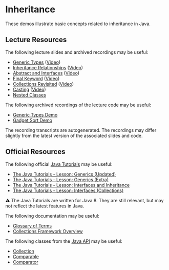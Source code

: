Inheritance
=================================================

These demos illustrate basic concepts related to inheritance in Java.

## Lecture Resources ##

The following lecture slides and archived recordings may be useful:

  - [Generic Types](https://docs.google.com/presentation/d/e/2PACX-1vRW7SRdPQx3ArBxDiWokxsVqGyVXTBwy9H7lXR8IYtn6Cba76hBNo6TyAHzPWzOl0ZX88-rSiAlqbPS/pub?start=false&loop=false&delayms=3000) ([Video](https://usfca.hosted.panopto.com/Panopto/Pages/Viewer.aspx?id=924bb40c-0491-4c38-8c8a-af9e014f0f90))
  - [Inheritance Relationships](https://docs.google.com/presentation/d/e/2PACX-1vRmLhgdQI2z5cwzLSLieHh5DpZ-o71SHk8aRdlMrm-42rOTvg5ZffIA_ga9JGRclilVnJl4Fco9AkYF/pub?start=false&loop=false&delayms=3000) ([Video](https://usfca.hosted.panopto.com/Panopto/Pages/Viewer.aspx?id=38a2b2a2-6369-4c55-92e0-af9e014dc9eb))
  - [Abstract and Interfaces](https://docs.google.com/presentation/d/e/2PACX-1vTaJrLYVvRavIMrmY9gNdCOCAc5tmPmdnVVnLj5WS1KWoZQN-oOEeEF-NJPgIlUkjrERIUeF6Us-0PH/pub?start=false&loop=false&delayms=3000) ([Video](https://usfca.hosted.panopto.com/Panopto/Pages/Viewer.aspx?id=2556e11e-aa63-44ad-9eb5-af9e014dc25d))
  - [Final Keyword](https://docs.google.com/presentation/d/e/2PACX-1vQZPYfwPgLn71yASxYigu0w1A7Ceabt0NNbYJFM5t8e3VlsgyDK25cHEdMFaTjNoKKi1V-wKWJsLCU2/pub?start=false&loop=false&delayms=3000	) ([Video](https://usfca.hosted.panopto.com/Panopto/Pages/Viewer.aspx?id=0151a920-6316-4a17-bc15-af9e014dc209))
  - [Collections Revisited](https://docs.google.com/presentation/d/e/2PACX-1vRmVYs7MRL9LVkDdKOXaYaDfoYM3KPNX8zi_Mj41PlqVIGjtNucJDQEK9VdIuQtm1r7eKpABzw7f3TM/pub?start=false&loop=false&delayms=3000) ([Video](https://usfca.hosted.panopto.com/Panopto/Pages/Viewer.aspx?id=0ea8f465-f832-41c3-91b6-af9e014dc285))
  - [Casting](https://docs.google.com/presentation/d/e/2PACX-1vSBM8GK6f9dEHZRtegLUzDH8-_9tuEyW_B73AEFR8Ot-5kgSb2tTAlEKLWx0AZdfGhERCjxmOtdPebb/pub?start=false&loop=false&delayms=3000) ([Video](https://usfca.hosted.panopto.com/Panopto/Pages/Viewer.aspx?id=fb81eca9-3cf6-46b5-9c23-af9e014dc22d))
  - [Nested Classes](https://docs.google.com/presentation/d/e/2PACX-1vQf-wKURlvyglXH4dgjqvQHRN4zQI57SchZGR2uVPm4oVUpFgcZta5ZOrFKmUM4l9s-gjRdpKv8rjxT/pub?start=false&loop=false&delayms=3000)

The following archived recordings of the lecture code may be useful:

  - [Generic Types Demo](https://usfca.hosted.panopto.com/Panopto/Pages/Viewer.aspx?id=f0605e08-6d1a-44e9-8ecf-af9e014f2a18)
  - [Gadget Sort Demo](https://usfca.hosted.panopto.com/Panopto/Pages/Viewer.aspx?id=da4ea4b9-f2f4-4259-80d7-af9e014dc708)

The recording transcripts are autogenerated. The recordings may differ slightly from the latest version of the associated slides and code.

## Official Resources ##

The following official [Java Tutorials](http://docs.oracle.com/javase/tutorial/index.html) may be useful:

  - [The Java Tutorials - Lesson: Generics (Updated)](https://docs.oracle.com/javase/tutorial/java/generics/index.html)
  - [The Java Tutorials - Lesson: Generics (Extra)](https://docs.oracle.com/javase/tutorial/extra/generics/index.html)
  - [The Java Tutorials - Lesson: Interfaces and Inheritance](https://docs.oracle.com/javase/tutorial/java/IandI/index.html)
  - [The Java Tutorials - Lesson: Interfaces (Collections)](https://docs.oracle.com/javase/tutorial/collections/interfaces/index.html)

:warning: The Java Tutorials are written for Java 8. They are still relevant, but may not reflect the latest features in Java.

The following documentation may be useful:

  - [Glossary of Terms](https://docs.oracle.com/javase/tutorial/information/glossary.html)
  - [Collections Framework Overview](https://docs.oracle.com/en/java/javase/17/docs/api/java.base/java/util/doc-files/coll-overview.html)

The following classes from the [Java API](https://docs.oracle.com/en/java/javase/17/docs/api/) may be useful:

  - [Collection](https://docs.oracle.com/en/java/javase/17/docs/api/java.base/java/util/Collection.html)
  - [Comparable](https://docs.oracle.com/en/java/javase/17/docs/api/java.base/java/lang/Comparable.html)
  - [Comparator](https://docs.oracle.com/en/java/javase/17/docs/api/java.base/java/util/Comparator.html)